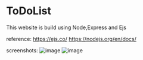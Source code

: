 # ToDoList

This website is build using Node,Express and Ejs

reference:
https://ejs.co/
https://nodejs.org/en/docs/


screenshots:
![image](https://user-images.githubusercontent.com/72188475/151522375-9626f52b-bc45-4ba0-b490-a44f478c12c0.png)
![image](https://user-images.githubusercontent.com/72188475/151522463-15678777-f245-45bf-b0d0-43b026d0ff6c.png)
